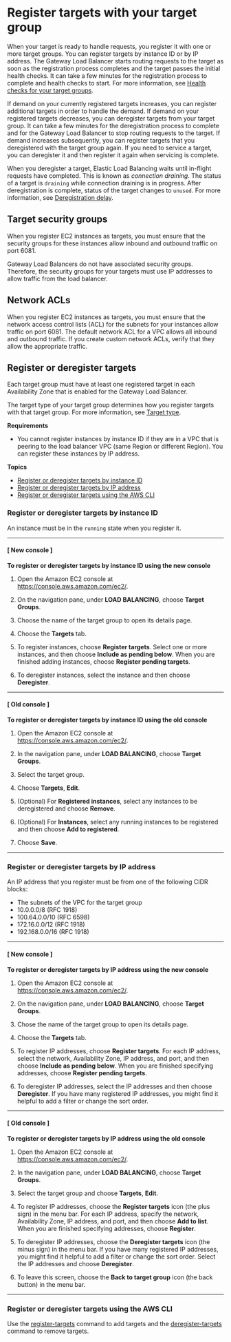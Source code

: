 # Register targets with your target group<a name="target-group-register-targets"></a>

When your target is ready to handle requests, you register it with one or more target groups\. You can register targets by instance ID or by IP address\. The Gateway Load Balancer starts routing requests to the target as soon as the registration process completes and the target passes the initial health checks\. It can take a few minutes for the registration process to complete and health checks to start\. For more information, see [Health checks for your target groups](health-checks.md)\.

If demand on your currently registered targets increases, you can register additional targets in order to handle the demand\. If demand on your registered targets decreases, you can deregister targets from your target group\. It can take a few minutes for the deregistration process to complete and for the Gateway Load Balancer to stop routing requests to the target\. If demand increases subsequently, you can register targets that you deregistered with the target group again\. If you need to service a target, you can deregister it and then register it again when servicing is complete\.

When you deregister a target, Elastic Load Balancing waits until in\-flight requests have completed\. This is known as *connection draining*\. The status of a target is `draining` while connection draining is in progress\. After deregistration is complete, status of the target changes to `unused`\. For more information, see [Deregistration delay](target-groups.md#deregistration-delay)\.

## Target security groups<a name="target-security-groups"></a>

When you register EC2 instances as targets, you must ensure that the security groups for these instances allow inbound and outbound traffic on port 6081\.

Gateway Load Balancers do not have associated security groups\. Therefore, the security groups for your targets must use IP addresses to allow traffic from the load balancer\.

## Network ACLs<a name="network-acls"></a>

When you register EC2 instances as targets, you must ensure that the network access control lists \(ACL\) for the subnets for your instances allow traffic on port 6081\. The default network ACL for a VPC allows all inbound and outbound traffic\. If you create custom network ACLs, verify that they allow the appropriate traffic\.

## Register or deregister targets<a name="register-deregister-targets"></a>

Each target group must have at least one registered target in each Availability Zone that is enabled for the Gateway Load Balancer\.

The target type of your target group determines how you register targets with that target group\. For more information, see [Target type](target-groups.md#target-type)\.

**Requirements**
+ You cannot register instances by instance ID if they are in a VPC that is peering to the load balancer VPC \(same Region or different Region\)\. You can register these instances by IP address\.

**Topics**
+ [Register or deregister targets by instance ID](#register-instances)
+ [Register or deregister targets by IP address](#register-ip-addresses)
+ [Register or deregister targets using the AWS CLI](#register-cli)

### Register or deregister targets by instance ID<a name="register-instances"></a>

An instance must be in the `running` state when you register it\.

------
#### [ New console ]

**To register or deregister targets by instance ID using the new console**

1. Open the Amazon EC2 console at [https://console\.aws\.amazon\.com/ec2/](https://console.aws.amazon.com/ec2/)\.

1. On the navigation pane, under **LOAD BALANCING**, choose **Target Groups**\.

1. Choose the name of the target group to open its details page\.

1. Choose the **Targets** tab\.

1. To register instances, choose **Register targets**\. Select one or more instances, and then choose **Include as pending below**\. When you are finished adding instances, choose **Register pending targets**\.

1. To deregister instances, select the instance and then choose **Deregister**\.

------
#### [ Old console ]

**To register or deregister targets by instance ID using the old console**

1. Open the Amazon EC2 console at [https://console\.aws\.amazon\.com/ec2/](https://console.aws.amazon.com/ec2/)\.

1. In the navigation pane, under **LOAD BALANCING**, choose **Target Groups**\.

1. Select the target group\.

1. Choose **Targets**, **Edit**\.

1. \(Optional\) For **Registered instances**, select any instances to be deregistered and choose **Remove**\.

1. \(Optional\) For **Instances**, select any running instances to be registered and then choose **Add to registered**\.

1. Choose **Save**\.

------

### Register or deregister targets by IP address<a name="register-ip-addresses"></a>

An IP address that you register must be from one of the following CIDR blocks:
+ The subnets of the VPC for the target group
+ 10\.0\.0\.0/8 \(RFC 1918\)
+ 100\.64\.0\.0/10 \(RFC 6598\)
+ 172\.16\.0\.0/12 \(RFC 1918\)
+ 192\.168\.0\.0/16 \(RFC 1918\)

------
#### [ New console ]

**To register or deregister targets by IP address using the new console**

1. Open the Amazon EC2 console at [https://console\.aws\.amazon\.com/ec2/](https://console.aws.amazon.com/ec2/)\.

1. On the navigation pane, under **LOAD BALANCING**, choose **Target Groups**\.

1. Chose the name of the target group to open its details page\.

1. Choose the **Targets** tab\.

1. To register IP addresses, choose **Register targets**\. For each IP address, select the network, Availability Zone, IP address, and port, and then choose **Include as pending below**\. When you are finished specifying addresses, choose **Register pending targets**\.

1. To deregister IP addresses, select the IP addresses and then choose **Deregister**\. If you have many registered IP addresses, you might find it helpful to add a filter or change the sort order\.

------
#### [ Old console ]

**To register or deregister targets by IP address using the old console**

1. Open the Amazon EC2 console at [https://console\.aws\.amazon\.com/ec2/](https://console.aws.amazon.com/ec2/)\.

1. In the navigation pane, under **LOAD BALANCING**, choose **Target Groups**\.

1. Select the target group and choose **Targets**, **Edit**\.

1. To register IP addresses, choose the **Register targets** icon \(the plus sign\) in the menu bar\. For each IP address, specify the network, Availability Zone, IP address, and port, and then choose **Add to list**\. When you are finished specifying addresses, choose **Register**\.

1. To deregister IP addresses, choose the **Deregister targets** icon \(the minus sign\) in the menu bar\. If you have many registered IP addresses, you might find it helpful to add a filter or change the sort order\. Select the IP addresses and choose **Deregister**\.

1. To leave this screen, choose the **Back to target group** icon \(the back button\) in the menu bar\.

------

### Register or deregister targets using the AWS CLI<a name="register-cli"></a>

Use the [register\-targets](https://docs.aws.amazon.com/cli/latest/reference/elbv2/register-targets.html) command to add targets and the [deregister\-targets](https://docs.aws.amazon.com/cli/latest/reference/elbv2/deregister-targets.html) command to remove targets\.